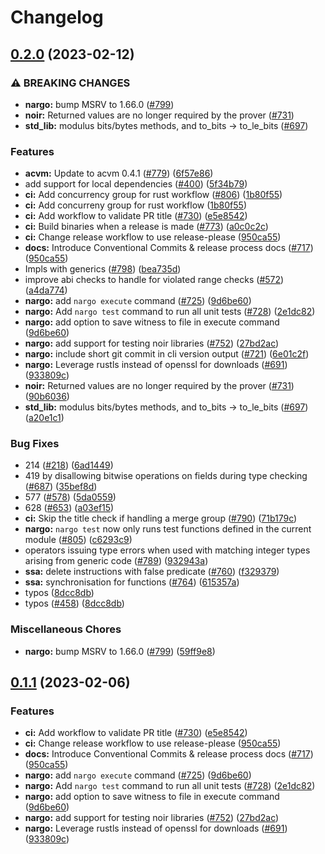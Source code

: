 # Changelog

## [0.2.0](https://github.com/michaelneuder/noir/compare/v0.1.1...v0.2.0) (2023-02-12)


### ⚠ BREAKING CHANGES

* **nargo:** bump MSRV to 1.66.0 ([#799](https://github.com/michaelneuder/noir/issues/799))
* **noir:** Returned values are no longer required by the prover ([#731](https://github.com/michaelneuder/noir/issues/731))
* **std_lib:** modulus bits/bytes methods, and to_bits -> to_le_bits ([#697](https://github.com/michaelneuder/noir/issues/697))

### Features

* **acvm:** Update to acvm 0.4.1 ([#779](https://github.com/michaelneuder/noir/issues/779)) ([6f57e86](https://github.com/michaelneuder/noir/commit/6f57e86c3d51191aa516a3b9315337b925810433))
* add support for local dependencies ([#400](https://github.com/michaelneuder/noir/issues/400)) ([5f34b79](https://github.com/michaelneuder/noir/commit/5f34b79768f86e6c6feb7df990af75a4dd1497dd))
* **ci:** Add concurrency group for rust workflow ([#806](https://github.com/michaelneuder/noir/issues/806)) ([1b80f55](https://github.com/michaelneuder/noir/commit/1b80f559599c2a7d7b8697f42f63db8e59d318c5))
* **ci:** Add concurreny group for rust workflow ([1b80f55](https://github.com/michaelneuder/noir/commit/1b80f559599c2a7d7b8697f42f63db8e59d318c5))
* **ci:** Add workflow to validate PR title ([#730](https://github.com/michaelneuder/noir/issues/730)) ([e5e8542](https://github.com/michaelneuder/noir/commit/e5e85423946e52b431a32ee37c4967bef3c2fc88))
* **ci:** Build binaries when a release is made ([#773](https://github.com/michaelneuder/noir/issues/773)) ([a0c0c2c](https://github.com/michaelneuder/noir/commit/a0c0c2c354b50c80eba425ba2f8c235015696c35))
* **ci:** Change release workflow to use release-please ([950ca55](https://github.com/michaelneuder/noir/commit/950ca5535ba52de3aafd861fd00a75d5c0bf0125))
* **docs:** Introduce Conventional Commits & release process docs ([#717](https://github.com/michaelneuder/noir/issues/717)) ([950ca55](https://github.com/michaelneuder/noir/commit/950ca5535ba52de3aafd861fd00a75d5c0bf0125))
* Impls with generics ([#798](https://github.com/michaelneuder/noir/issues/798)) ([bea735d](https://github.com/michaelneuder/noir/commit/bea735d98e162f42df5957781638101c1e6c75f6))
* improve abi checks to handle for violated range checks ([#572](https://github.com/michaelneuder/noir/issues/572)) ([a4da774](https://github.com/michaelneuder/noir/commit/a4da7740c44ea92a548af518cbaf6d5de87444fb))
* **nargo:** add `nargo execute` command ([#725](https://github.com/michaelneuder/noir/issues/725)) ([9d6be60](https://github.com/michaelneuder/noir/commit/9d6be60bbf2ef8cdeb272942fc2d3d94f5dda96f))
* **nargo:** Add `nargo test` command to run all unit tests ([#728](https://github.com/michaelneuder/noir/issues/728)) ([2e1dc82](https://github.com/michaelneuder/noir/commit/2e1dc823643c3c522eafdd38b5d92f6f431226f4))
* **nargo:** add option to save witness to file in execute command ([9d6be60](https://github.com/michaelneuder/noir/commit/9d6be60bbf2ef8cdeb272942fc2d3d94f5dda96f))
* **nargo:** add support for testing noir libraries ([#752](https://github.com/michaelneuder/noir/issues/752)) ([27bd2ac](https://github.com/michaelneuder/noir/commit/27bd2ac26370400c9605262eeb12c2b47d94149e))
* **nargo:** include short git commit in cli version output ([#721](https://github.com/michaelneuder/noir/issues/721)) ([6e01c2f](https://github.com/michaelneuder/noir/commit/6e01c2f8518e6a551acbc987b3117649d2e0ed8f))
* **nargo:** Leverage rustls instead of openssl for downloads ([#691](https://github.com/michaelneuder/noir/issues/691)) ([933809c](https://github.com/michaelneuder/noir/commit/933809cc52029330c4823d330c088e0acb4e87c3))
* **noir:** Returned values are no longer required by the prover ([#731](https://github.com/michaelneuder/noir/issues/731)) ([90b6036](https://github.com/michaelneuder/noir/commit/90b6036daf958f34b336219f1b5f99397a3250ef))
* **std_lib:** modulus bits/bytes methods, and to_bits -&gt; to_le_bits ([#697](https://github.com/michaelneuder/noir/issues/697)) ([a20e1c1](https://github.com/michaelneuder/noir/commit/a20e1c1cf26f6fbfbcafd35c0009803e66dc8354))


### Bug Fixes

* 214 ([#218](https://github.com/michaelneuder/noir/issues/218)) ([6ad1449](https://github.com/michaelneuder/noir/commit/6ad144961d569d9d18c6bf090dc4d301a0e68cda))
* 419 by disallowing bitwise operations on fields during type checking ([#687](https://github.com/michaelneuder/noir/issues/687)) ([35bef8d](https://github.com/michaelneuder/noir/commit/35bef8d84f0f4d32327dbc4dc4fd4180fd038a40))
* 577 ([#578](https://github.com/michaelneuder/noir/issues/578)) ([5da0559](https://github.com/michaelneuder/noir/commit/5da0559278ae9ec901476b1c02f5086187b916c5))
* 628 ([#653](https://github.com/michaelneuder/noir/issues/653)) ([a03ef15](https://github.com/michaelneuder/noir/commit/a03ef15e2540a13acefca7d85b81c06f84d82fdb))
* **ci:** Skip the title check if handling a merge group ([#790](https://github.com/michaelneuder/noir/issues/790)) ([71b179c](https://github.com/michaelneuder/noir/commit/71b179c4f812f773282a0911082dd759ad20c450))
* **nargo:** `nargo test` now only runs test functions defined in the current module ([#805](https://github.com/michaelneuder/noir/issues/805)) ([c6293c9](https://github.com/michaelneuder/noir/commit/c6293c9d1657a6937a95a10b931dbb6c3d9c94d7))
* operators issuing type errors when used with matching integer types arising from generic code ([#789](https://github.com/michaelneuder/noir/issues/789)) ([932943a](https://github.com/michaelneuder/noir/commit/932943a0f7af8f91ba55964ecc574e569a99508d))
* **ssa:** delete instructions with false predicate ([#760](https://github.com/michaelneuder/noir/issues/760)) ([f329379](https://github.com/michaelneuder/noir/commit/f3293793e7fd4a595971c24c4dcab9b0e7b921dd))
* **ssa:** synchronisation for functions ([#764](https://github.com/michaelneuder/noir/issues/764)) ([615357a](https://github.com/michaelneuder/noir/commit/615357af4173d767af87df9086bb9fb78fd749c6))
* typos ([8dcc8db](https://github.com/michaelneuder/noir/commit/8dcc8db6e0423761da21982c1d45dc6f7052b066))
* typos ([#458](https://github.com/michaelneuder/noir/issues/458)) ([8dcc8db](https://github.com/michaelneuder/noir/commit/8dcc8db6e0423761da21982c1d45dc6f7052b066))


### Miscellaneous Chores

* **nargo:** bump MSRV to 1.66.0 ([#799](https://github.com/michaelneuder/noir/issues/799)) ([59ff9e8](https://github.com/michaelneuder/noir/commit/59ff9e897195aede863e3c166773c222e1bc7a54))

## [0.1.1](https://github.com/noir-lang/noir/compare/v0.1.0...v0.1.1) (2023-02-06)


### Features

* **ci:** Add workflow to validate PR title ([#730](https://github.com/noir-lang/noir/issues/730)) ([e5e8542](https://github.com/noir-lang/noir/commit/e5e85423946e52b431a32ee37c4967bef3c2fc88))
* **ci:** Change release workflow to use release-please ([950ca55](https://github.com/noir-lang/noir/commit/950ca5535ba52de3aafd861fd00a75d5c0bf0125))
* **docs:** Introduce Conventional Commits & release process docs ([#717](https://github.com/noir-lang/noir/issues/717)) ([950ca55](https://github.com/noir-lang/noir/commit/950ca5535ba52de3aafd861fd00a75d5c0bf0125))
* **nargo:** add `nargo execute` command ([#725](https://github.com/noir-lang/noir/issues/725)) ([9d6be60](https://github.com/noir-lang/noir/commit/9d6be60bbf2ef8cdeb272942fc2d3d94f5dda96f))
* **nargo:** Add `nargo test` command to run all unit tests ([#728](https://github.com/noir-lang/noir/issues/728)) ([2e1dc82](https://github.com/noir-lang/noir/commit/2e1dc823643c3c522eafdd38b5d92f6f431226f4))
* **nargo:** add option to save witness to file in execute command ([9d6be60](https://github.com/noir-lang/noir/commit/9d6be60bbf2ef8cdeb272942fc2d3d94f5dda96f))
* **nargo:** add support for testing noir libraries ([#752](https://github.com/noir-lang/noir/issues/752)) ([27bd2ac](https://github.com/noir-lang/noir/commit/27bd2ac26370400c9605262eeb12c2b47d94149e))
* **nargo:** Leverage rustls instead of openssl for downloads ([#691](https://github.com/noir-lang/noir/issues/691)) ([933809c](https://github.com/noir-lang/noir/commit/933809cc52029330c4823d330c088e0acb4e87c3))
